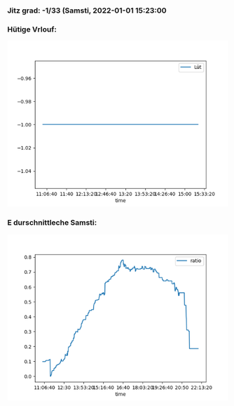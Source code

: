 ### Jitz grad: -1/33 (Samsti, 2022-01-01 15:23:00

### Hütige Vrlouf:
![Graph](Today.png)

### E durschnittleche Samsti:
![Graph](Samsti.png)